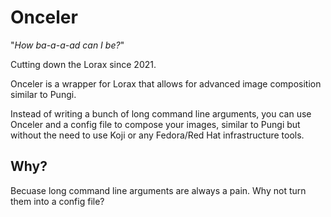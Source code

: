 # Onceler

"*How ba-a-a-ad can I be?*"

Cutting down the Lorax since 2021.

Onceler is a wrapper for Lorax that allows for advanced image composition similar to Pungi.

Instead of writing a bunch of long command line arguments, you can use Onceler and a config file to compose your images, similar to Pungi but without the need to use Koji or any Fedora/Red Hat infrastructure tools.

## Why?
Becuase long command line arguments are always a pain. Why not turn them into a config file?